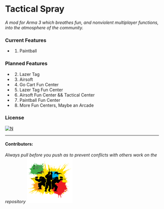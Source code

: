 # Tactical Spray

*A mod for Arma 3 which breathes fun, and nonviolent multiplayer functions, into the atmosphere of the community.*

### Current Features
- 1. Paintball

### Planned Features
- 2. Lazer Tag
- 3. Airsoft
- 4. Go Cart Fun Center
- 5. Lazer Tag Fun Center
- 6. Airsoft Fun Center && Tactical Center
- 7. Paintball Fun Center
- 8. More Fun Centers, Maybe an Arcade

### License

[![N](https://www.bohemia.net/assets/img/licenses/APL-SA.png)](https://www.bohemia.net/community/licenses/arma-public-license-share-alike)

-----

#### Contributors:

*Always pull before you push as to prevent conflicts with others work on the repository*
<img src="images/tacticalspray-logo.png" height="150px" width="150px"></img>
